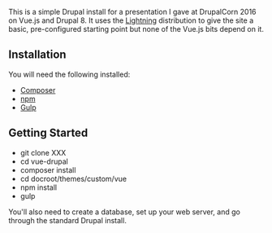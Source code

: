 This is a simple Drupal install for a presentation I gave at DrupalCorn 2016 on Vue.js and Drupal 8. It uses the [Lightning](https://www.drupal.org/project/lightning) distribution to give the site a basic, pre-configured starting point but none of the Vue.js bits depend on it.

## Installation
You will need the following installed:

* [Composer](https://getcomposer.org)
* [npm](https://www.npmjs.com/)
* [Gulp](http://gulpjs.com/)

## Getting Started

* git clone XXX
* cd vue-drupal
* composer install
* cd docroot/themes/custom/vue
* npm install
* gulp

You'll also need to create a database, set up your web server, and go through the standard Drupal install.
